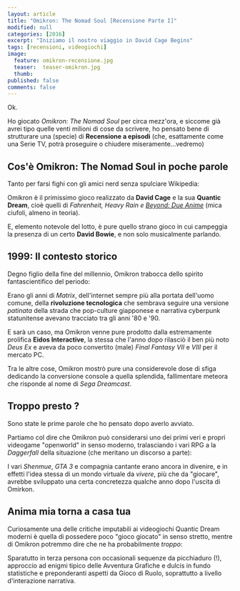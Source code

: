 ```yaml
---
layout: article
title: "Omikron: The Nomad Soul [Recensione Parte I]"
modified: null
categories: [2016]
excerpt: "Iniziamo il nostro viaggio in David Cage Begins"
tags: [recensioni, videogiochi]
image:
  feature: omikron-recensione.jpg
  teaser:  teaser-omikron.jpg
  thumb:
published: false
comments: false
---
```


Ok.

Ho giocato _Omikron: The Nomad Soul_ per circa mezz'ora, e siccome già avrei tipo quelle venti milioni di cose da scrivere, ho pensato bene di strutturare una (specie) di **Recensione a episodi** (che, esattamente come una Serie TV, potrà proseguire o chiudere miseramente...vedremo)

## Cos'è Omikron: The Nomad Soul in poche parole

Tanto per farsi fighi con gli amici nerd senza spulciare Wikipedia:

Omikron è il primissimo gioco realizzato da **David Cage** e la sua **Quantic Dream**, cioè quelli di _Fahrenheit, Heavy Rain e [Beyond: Due Anime](http://xabacadabra.com/2013/beyond-due-anime-recensione/)_ (mica ciufoli, almeno in teoria).

E, elemento notevole del lotto, è pure quello strano gioco in cui campeggia la presenza di un certo **David Bowie**, e non solo musicalmente parlando.

## 1999: Il contesto storico

Degno figlio della fine del millennio, Omikron trabocca dello spirito fantascientifico del periodo:

Erano gli anni di _Matrix_, dell'internet sempre più alla portata dell'uomo comune, della **rivoluzione tecnologica** che sembrava seguire una versione _patinata_ della strada che pop-culture giapponese e narrativa cyberpunk statunitense avevano tracciato tra gli anni '80 e '90.

E sarà un caso, ma Omikron venne pure prodotto dalla estremamente prolifica **Eidos Interactive**, la stessa che l'anno dopo rilasciò il ben più noto _Deus Ex_ e aveva da poco convertito (male) _Final Fantasy VII_ e _VIII_ per il mercato PC.

Tra le altre cose, Omikron mostrò pure una considerevole dose di sfiga dedicando la conversione console a quella splendida, fallimentare meteora che risponde al nome di _Sega Dreamcast_.

## Troppo presto ?

Sono state le prime parole che ho pensato dopo averlo avviato.

Partiamo col dire che Omikron può considerarsi uno dei primi veri e propri videogame "openworld" in senso moderno, tralasciando i vari RPG a la _Daggerfall_ della situazione (che meritano un discorso a parte):

I vari _Shenmue_, _GTA 3_ e compagnia cantante erano ancora in divenire, e in effetti l'idea stessa di un mondo virtuale da _vivere_, più che da "giocare", avrebbe sviluppato una certa concretezza qualche anno dopo l'uscita di Omirkon.

## Anima mia torna a casa tua

Curiosamente una delle critiche imputabili ai videogiochi Quantic Dream moderni è quella di possedere poco "gioco giocato" in senso stretto, mentre di Omikron potremmo dire che ne ha probabilmente _troppo_:

Sparatutto in terza persona con occasionali sequenze da picchiaduro (!), approccio ad enigmi tipico delle Avventura Grafiche e dulcis in fundo statistiche e preponderanti aspetti da Gioco di Ruolo, soprattutto a livello d'interazione narrativa.

